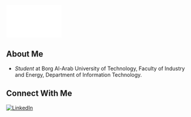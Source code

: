 ![Hi GIF](https://github.com/marec1044/marec1044/raw/main/hi.gif)

## About Me
- *Student* at Borg Al-Arab University of Technology, Faculty of Industry and Energy, Department of Information Technology.

## Connect With Me
[![LinkedIn](https://img.shields.io/badge/LinkedIn-Maryam-blue?style=flat-square&logo=linkedin&logoColor=white)](https://www.linkedin.com/in/maryam-eid-4b0605308?utm_source=share&utm_campaign=share_via&utm_content=profile&utm_medium=android_app)
